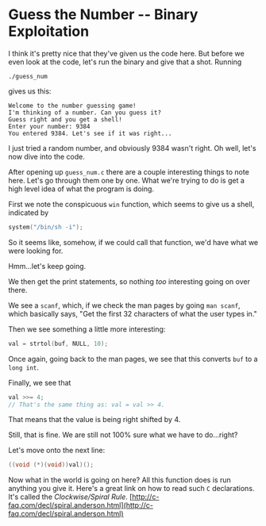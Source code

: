 # Guess the Number -- Binary Exploitation

I think it's pretty nice that they've given us the code here. But before we even look at the code, let's run the binary and give that a shot. Running
```
./guess_num
``` 
gives us this:
```
Welcome to the number guessing game!
I'm thinking of a number. Can you guess it?
Guess right and you get a shell!
Enter your number: 9384 
You entered 9384. Let's see if it was right...
```

I just tried a random number, and obviously 9384 wasn't right. Oh well, let's now dive into the code. 

After opening up `guess_num.c` there are a couple interesting things to note here. Let's go through them one by one. What we're trying to do is get a high level idea of what the program is doing.

First we note the conspicuous `win` function, which seems to give us a shell, indicated by
```c
system("/bin/sh -i");
```

So it seems like, somehow, if we could call that function, we'd have what we were looking for.

Hmm...let's keep going.

We then get the print statements, so nothing *too* interesting going on over there. 

We see a `scanf`, which, if we check the man pages by going `man scanf`, which basically says, "Get the first 32 characters of what the user types in."

Then we see something a little more interesting:
```c
val = strtol(buf, NULL, 10);
```
Once again, going back to the man pages, we see that this converts `buf` to a `long int`.

Finally, we see that
```c
val >>= 4;
// That's the same thing as: val = val >> 4. 
```
That means that the value is being right shifted by 4.

Still, that is fine. We are still not 100% sure what we have to do...right?

Let's move onto the next line:
```c
((void (*)(void))val)();
```
Now what in the world is going on here? All this function does is run anything you give it. 
Here's a great link on how to read such `C` declarations. It's called the *Clockwise/Spiral Rule*.
[http://c-faq.com/decl/spiral.anderson.html](http://c-faq.com/decl/spiral.anderson.html)

